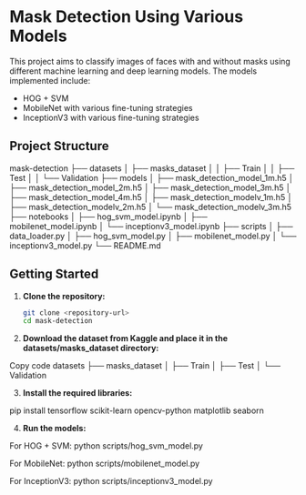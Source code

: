 # Mask Detection Using Various Models

This project aims to classify images of faces with and without masks using different machine learning and deep learning models. The models implemented include:

- HOG + SVM
- MobileNet with various fine-tuning strategies
- InceptionV3 with various fine-tuning strategies

## Project Structure

mask-detection
├── datasets
│ ├── masks_dataset
│ │ ├── Train
│ │ ├── Test
│ │ └── Validation
├── models
│ ├── mask_detection_model_1m.h5
│ ├── mask_detection_model_2m.h5
│ ├── mask_detection_model_3m.h5
│ ├── mask_detection_model_4m.h5
│ ├── mask_detection_modelv_1m.h5
│ ├── mask_detection_modelv_2m.h5
│ └── mask_detection_modelv_3m.h5
├── notebooks
│ ├── hog_svm_model.ipynb
│ ├── mobilenet_model.ipynb
│ └── inceptionv3_model.ipynb
├── scripts
│ ├── data_loader.py
│ ├── hog_svm_model.py
│ ├── mobilenet_model.py
│ └── inceptionv3_model.py
└── README.md


## Getting Started

1. **Clone the repository:**
   ```bash
   git clone <repository-url>
   cd mask-detection

2. **Download the dataset from Kaggle and place it in the datasets/masks_dataset directory:**

Copy code
datasets
├── masks_dataset
│   ├── Train
│   ├── Test
│   └── Validation

3. **Install the required libraries:**

pip install tensorflow scikit-learn opencv-python matplotlib seaborn

4. **Run the models:**

For HOG + SVM:
python scripts/hog_svm_model.py

For MobileNet:
python scripts/mobilenet_model.py

For InceptionV3:
python scripts/inceptionv3_model.py

